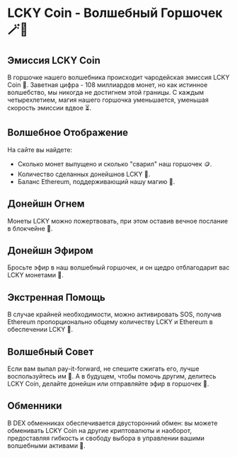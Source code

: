 # LCKY Coin - Волшебный Горшочек 🪄🍯

## Эмиссия LCKY Coin
В горшочке нашего волшебника происходит чародейская эмиссия LCKY Coin 🌟. Заветная цифра - 108 миллиардов монет, но как истинное волшебство, мы никогда не достигнем этой границы. С каждым четырехлетием, магия нашего горшочка уменьшается, уменьшая скорость эмиссии вдвое ⏳.

## Волшебное Отображение
На сайте вы найдете:
- Сколько монет выпущено и сколько "сварил" наш горшочек 🪙.
- Количество сделанных донейшнов LCKY 🎁.
- Баланс Ethereum, поддерживающий нашу магию 🔮.

## Донейшн Огнем
Монеты LCKY можно пожертвовать, при этом оставив вечное послание в блокчейне 💬.

## Донейшн Эфиром
Бросьте эфир в наш волшебный горшочек, и он щедро отблагодарит вас LCKY монетами 🌈.

## Экстренная Помощь
В случае крайней необходимости, можно активировать SOS, получив Ethereum пропорционально общему количеству LCKY и Ethereum в обеспечении LCKY 🚨.

## Волшебный Совет
Если вам выпал pay-it-forward, не спешите сжигать его, лучше воспользуйтесь им 🤲. А в будущем, чтобы помочь другим, делитесь LCKY Coin, делайте донейшн или отправляйте эфир в горшочек 🔄.

## Обменники
В DEX обменниках обеспечивается двусторонний обмен: вы можете обменивать LCKY Coin на другие криптовалюты и наоборот, предоставляя гибкость и свободу выбора в управлении вашими волшебными активами 🔁.
